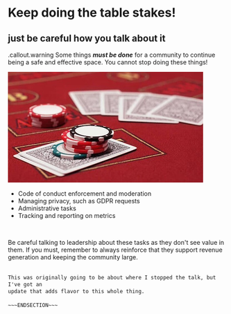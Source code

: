 <!SLIDE >
# Keep doing the table stakes!
## just be careful how you talk about it

.callout.warning Some things ***must be done*** for a community to continue being
a safe and effective space. You cannot stop doing these things!

![.float_right poker game table](/_images/table_stakes.jpg)

* Code of conduct enforcement and moderation
* Managing privacy, such as GDPR requests
* Administrative tasks
* Tracking and reporting on metrics

<br style="float: both;" />

Be careful talking to leadership about these tasks as they don't see value in them.
If you must, remember to always reinforce that they support revenue generation and
keeping the community large.

~~~SECTION:notes~~~

This was originally going to be about where I stopped the talk, but I've got an
update that adds flavor to this whole thing.

~~~ENDSECTION~~~
